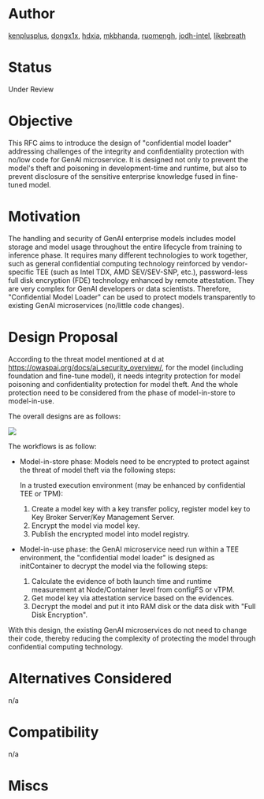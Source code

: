 # Author
[kenplusplus](https://github.com/kenplusplus), [dongx1x](https://github.com/dongx1x), [hdxia](https://github.com/hdxia), [mkbhanda](https://github.com/kenplusplus/opea-docs/commits?author=mkbhanda), [ruomengh](https://github.com/ruomengh), [jodh-intel](https://github.com/jodh-intel), [likebreath](https://github.com/likebreath)

# Status
Under Review

# Objective

This RFC aims to introduce the design of "confidential model loader"
addressing challenges of the integrity and confidentiality protection
with no/low code for GenAI microservice. It is designed not only to
prevent the model's theft and poisoning in development-time and runtime,
but also to prevent disclosure of the sensitive enterprise knowledge
fused in fine-tuned model.

# Motivation

The handling and security of GenAI enterprise models includes model
storage and model usage throughout the entire lifecycle from training to
inference phase. It requires many different technologies to work
together, such as general confidential computing technology reinforced
by vendor-specific TEE (such as Intel TDX, AMD SEV/SEV-SNP, etc.),
password-less full disk encryption (FDE) technology enhanced by remote
attestation. They are very complex for GenAI developers or data
scientists. Therefore, "Confidential Model Loader" can be used to
protect models transparently to existing GenAI microservices (no/little
code changes).

# Design Proposal

According to the threat model mentioned at d at
https://owaspai.org/docs/ai_security_overview/, for the model (including
foundation and fine-tune model), it needs integrity protection for model
poisoning and confidentiality protection for model theft. And the whole
protection need to be considered from the phase of model-in-store to
model-in-use.

The overall designs are as follows:

![](./confidential_model_loader_architecture.png)

The workflows is as follow:

- Model-in-store phase: Models need to be encrypted to protect against
  the threat of model theft via the following steps:

  In a trusted execution environment (may be enhanced by confidential
  TEE or TPM):

  1. Create a model key with a key transfer policy, register model key
     to Key Broker Server/Key Management Server.
  2. Encrypt the model via model key.
  3. Publish the encrypted model into model registry.

- Model-in-use phase: the GenAI microservice need run within a TEE
  environment, the "confidential model loader" is designed as
  initContainer to decrypt the model via the following steps:

  1. Calculate the evidence of both launch time and runtime measurement
     at Node/Container level from configFS or vTPM.
  2. Get model key via attestation service based on the evidences.
  3. Decrypt the model and put it into RAM disk or the data disk with
     "Full Disk Encryption".

With this design, the existing GenAI microservices do not need to change
their code, thereby reducing the complexity of protecting the model
through confidential computing technology.

# Alternatives Considered
n/a

# Compatibility
n/a

# Miscs
